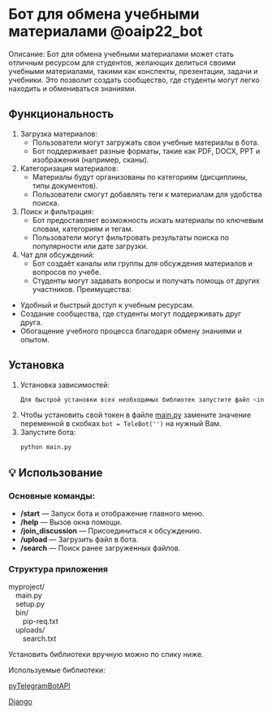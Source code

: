 # Бот для обмена учебными материалами @oaip22_bot
Описание:
Бот для обмена учебными материалами может стать отличным ресурсом для студентов, желающих делиться своими учебными материалами, такими как конспекты, презентации, задачи и учебники. Это позволит создать сообщество, где студенты могут легко находить и обмениваться знаниями.
## Функциональность

1. Загрузка материалов:
   - Пользователи могут загружать свои учебные материалы в бота.
   - Бот поддерживает разные форматы, такие как PDF, DOCX, PPT и изображения (например, сканы).
2. Категоризация материалов:
   - Материалы будут организованы по категориям (дисциплины, типы документов).
   - Пользователи смогут добавлять теги к материалам для удобства поиска.
3. Поиск и фильтрация:
   - Бот предоставляет возможность искать материалы по ключевым словам, категориям и тегам.
   - Пользователи могут фильтровать результаты поиска по популярности или дате загрузки.
4. Чат для обсуждений:
   - Бот  создаёт каналы или группы для обсуждения материалов и вопросов по учебе.
   - Студенты могут задавать вопросы и получать помощь от других участников.
Преимущества:
- Удобный и быстрый доступ к учебным ресурсам.
- Создание сообщества, где студенты могут поддерживать друг друга.
- Обогащение учебного процесса благодаря обмену знаниями и опытом.
  
## Установка

1. Установка зависимостей:
   ```bash
   Для быстрой установки всех необходимых библиотек запустите файл <ins>setup.py</ins>
   ```
2. Чтобы установить свой токен в файле <ins>main.py</ins> замените значение переменной в скобках `bot = TeleBot('')` на нужный Вам.
3. Запустите бота:
   ```bash
   python main.py
   ```

## 💡 Использование

### Основные команды:

- **/start** — Запуск бота и отображение главного меню.
- **/help** — Вызов окна помощи.
- **/join_discussion** — Присоединиться к обсуждению.
- **/upload** — Загрузить файл в бота.
- **/search** — Поиск ранее загруженных файлов.


### Структура приложения

myproject/  
&emsp;main.py  
&emsp;setup.py  
&emsp;bin/  
&emsp;&emsp;pip-req.txt  
&emsp;uploads/  
&emsp;&emsp;search.txt  
  

  
Установить библиотеки вручную можно по спику ниже.  
  
Используемые библиотеки:  

[pyTelegramBotAPI](https://pypi.org/project/pyTelegramBotAPI/)  
  
[Django](https://docs.djangoproject.com/en/5.1/topics/install/#installing-distribution-package)

